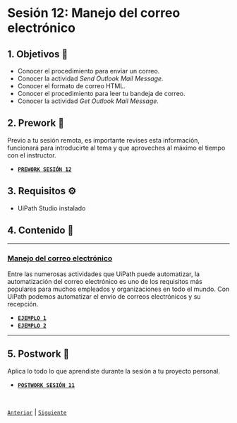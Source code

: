 # Sesión 12: Manejo del correo electrónico

<div>

## 1. Objetivos :dart:

- Conocer el procedimiento para enviar un correo.
- Conocer la actividad *Send Outlook Mail Message*.
- Conocer el formato de correo HTML.
- Conocer el procedimiento para leer tu bandeja de correo.
- Conocer la actividad *Get Outlook Mail Message*.

## 2. Prework :notebook_with_decorative_cover:

Previo a tu sesión remota, es importante revises esta información, funcionará para introducirte al tema y que aproveches al máximo el tiempo con el instructor.

- [**`PREWORK SESIÓN 12`**]()

## 3. Requisitos :gear:

 -  UiPath Studio instalado

## 4. Contenido :blue_book:

---

### <ins>Manejo del correo electrónico</ins>

Entre las numerosas actividades que UiPath puede automatizar, la automatización del correo electrónico es uno de los requisitos más populares para muchos empleados y organizaciones en todo el mundo. Con UiPath podemos automatizar el envío de correos electrónicos y su recepción.

- [**`EJEMPLO 1`**](Example-01/README.md)
- [**`EJEMPLO 2`**](Example-02/README.md)

---

## 5. Postwork :memo:
Aplica lo todo lo que aprendiste durante la sesión a tu proyecto personal.

- [**`POSTWORK SESIÓN 11`**](Postwork/README.md)

<br>

[`Anterior`](../Session-10/README.md) | [`Siguiente`](../Session-12/README.md)

</div>